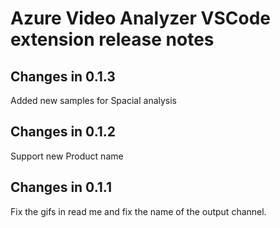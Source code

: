 # Azure Video Analyzer VSCode extension release notes

## Changes in 0.1.3

Added new samples for Spacial analysis

## Changes in 0.1.2

Support new Product name

## Changes in 0.1.1

Fix the gifs in read me and fix the name of the output channel.
